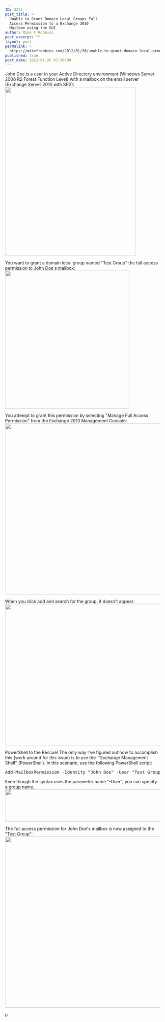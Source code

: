 ```yaml
---
ID: 3251
post_title: >
  Unable to Grant Domain Local Groups Full
  Access Permission to a Exchange 2010
  Mailbox using the GUI
author: Mike F Robbins
post_excerpt: ""
layout: post
permalink: >
  https://mikefrobbins.com/2012/01/26/unable-to-grant-domain-local-group-full-access-permission-to-an-exchange-2010-mailbox-using-the-gui/
published: true
post_date: 2012-01-26 07:30:09
---
```

John Doe is a user in your Active Directory environment (Windows Server 2008 R2 Forest Function Level) with a mailbox on the email server (Exchange Server 2010 with SP2):
<a href="http://mikefrobbins.com/wp-content/uploads/2012/01/dl-gui1.png"><img class="alignnone size-full wp-image-3254" title="dl-gui1" alt="" src="http://mikefrobbins.com/wp-content/uploads/2012/01/dl-gui1.png" width="424" height="549" /></a>

You want to grant a domain local group named "Test Group" the full access permission to John Doe's mailbox:
<a href="http://mikefrobbins.com/wp-content/uploads/2012/01/dl-gui2.png"><img class="alignnone size-full wp-image-3255" title="dl-gui2" alt="" src="http://mikefrobbins.com/wp-content/uploads/2012/01/dl-gui2.png" width="404" height="448" /></a>

You attempt to grant this permission by selecting "Manage Full Access Permission" from the Exchange 2010 Management Console:
<a href="http://mikefrobbins.com/wp-content/uploads/2012/01/dl-gui31.png"><img class="alignnone size-full wp-image-3257" title="dl-gui31" alt="" src="http://mikefrobbins.com/wp-content/uploads/2012/01/dl-gui31.png" width="637" height="556" /></a>

When you click add and search for the group, it doesn't appear:
<a href="http://mikefrobbins.com/wp-content/uploads/2012/01/dl-gui4.png"><img class="alignnone size-full wp-image-3258" title="dl-gui4" alt="" src="http://mikefrobbins.com/wp-content/uploads/2012/01/dl-gui4.png" width="506" height="460" /></a>

PowerShell to the Rescue! The only way I've figured out how to accomplish this (work-around for this issue) is to use the  "Exchange Management Shell" (PowerShell). In this scenario, use the following PowerShell script:
<pre class="lang:ps decode:true">Add-MailboxPermission -Identity "John Doe" -User "Test Group" -AccessRights "FullAccess"</pre>
Even though the syntax uses the parameter name "-User", you can specify a group name.
<a href="http://mikefrobbins.com/wp-content/uploads/2012/01/dl-gui5.png"><img class="alignnone size-full wp-image-3259" title="dl-gui5" alt="" src="http://mikefrobbins.com/wp-content/uploads/2012/01/dl-gui5.png" width="640" height="105" /></a>

The full access permission for John Doe's mailbox is now assigned to the "Test Group":
<a href="http://mikefrobbins.com/wp-content/uploads/2012/01/dl-gui6.png"><img class="alignnone size-full wp-image-3260" title="dl-gui6" alt="" src="http://mikefrobbins.com/wp-content/uploads/2012/01/dl-gui6.png" width="637" height="556" /></a>

µ